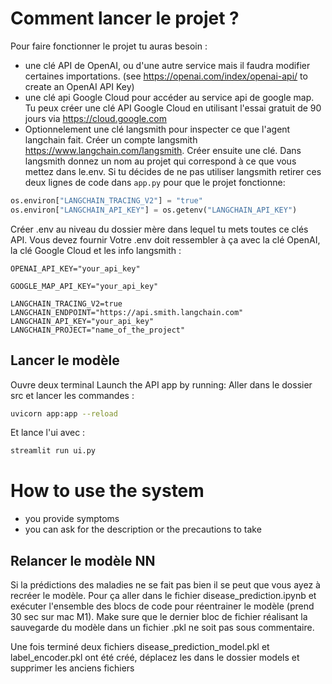 # Comment lancer le projet ?

Pour faire fonctionner le projet tu auras besoin :

- une clé API de OpenAI, ou d'une autre service mais il faudra modifier certaines importations. (see https://openai.com/index/openai-api/ to create an OpenAI API Key)
- une clé api Google Cloud pour accéder au service api de google map. Tu peux créer une clé API Google Cloud en utilisant l'essai gratuit de 90 jours via https://cloud.google.com
- Optionnelement une clé langsmith pour inspecter ce que l'agent langchain fait. Créer un compte langsmith https://www.langchain.com/langsmith. Créer ensuite une clé. Dans langsmith donnez un nom au projet qui correspond à ce que vous mettez dans le.env. Si tu décides de ne pas utiliser langsmith retirer ces deux lignes de code dans `app.py` pour que le projet fonctionne:

```python
os.environ["LANGCHAIN_TRACING_V2"] = "true"
os.environ["LANGCHAIN_API_KEY"] = os.getenv("LANGCHAIN_API_KEY")
```

Créer .env au niveau du dossier mère dans lequel tu mets toutes ce clés API. Vous devez fournir
Votre .env doit ressembler à ça avec la clé OpenAI, la clé Google Cloud et les info langsmith :

```.env
OPENAI_API_KEY="your_api_key"

GOOGLE_MAP_API_KEY="your_api_key"

LANGCHAIN_TRACING_V2=true
LANGCHAIN_ENDPOINT="https://api.smith.langchain.com"
LANGCHAIN_API_KEY="your_api_key"
LANGCHAIN_PROJECT="name_of_the_project"
```

## Lancer le modèle

Ouvre deux terminal Launch the API app by running:
Aller dans le dossier src et lancer les commandes :

```bash
uvicorn app:app --reload
```

Et lance l'ui avec :

```bash
streamlit run ui.py
```

# How to use the system

- you provide symptoms
- you can ask for the description or the precautions to take

## Relancer le modèle NN

Si la prédictions des maladies ne se fait pas bien il se peut que vous ayez à recréer le modèle. Pour ça aller dans le fichier disease_prediction.ipynb et exécuter l'ensemble des blocs de code pour réentrainer le modèle (prend 30 sec sur mac M1). Make sure que le dernier bloc de fichier réalisant la sauvegarde du modèle dans un fichier .pkl ne soit pas sous commentaire.

Une fois terminé deux fichiers disease_prediction_model.pkl et label_encoder.pkl ont été créé, déplacez les dans le dossier models et supprimer les anciens fichiers
